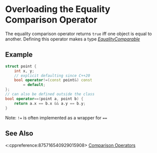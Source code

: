 # Overloading the Equality Comparison Operator

The equality comparison operator returns `true` iff one object is equal to another.
Defining this operator makes a type
*[EqualityComparable](https://en.cppreference.com/w/cpp/named_req/EqualityComparable)*

## Example
```cpp
struct point {
    int x, y;
    // explicit defaulting since C++20
    bool operator!=(const point&) const
        = default;
};
// can also be defined outside the class
bool operator==(point a, point b) {
    return a.x == b.x && a.y == b.y;
}
```

Note: `!=` is often implemented as a wrapper for `==`

## See Also

<:cppreference:875716540929015908>
[Comparison Operators](https://en.cppreference.com/w/cpp/language/operator_comparison)
